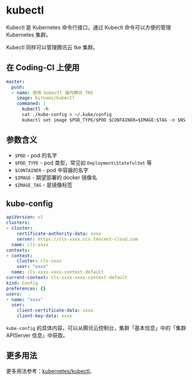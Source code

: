 # kubectl

Kubectl 是 Kubernetes 命令行接口。通过 Kubectl 命令可以方便的管理 Kubernetes 集群。

Kubectl 同样可以管理腾讯云 tke 集群。

## 在 Coding-CI 上使用

```yml
master:
  push:
  - name: 使用 kubectl 操作腾讯 TKE
    image: bitnami/kubectl
    commaned: |
      kubectl -h
      cat ./kube-config > ~/.kube/config
      kubectl set image $POD_TYPE/$POD $CONTAINER=$IMAGE:$TAG -n $NS
```

## 参数含义

- `$POD` - pod 的名字
- `$POD_TYPE` - pod 类型，常见如 `Deployment\StatefulSet` 等
- `$CONTAINER` - pod 中容器的名字
- `$IMAGE` - 期望部署的 docker 镜像名
- `$IMAGE_TAG` - 是镜像标签

## kube-config

```yml
apiVersion: v1
clusters:
- cluster:
    certificate-authority-data: xxxx
    server: https://cls-xxxx.ccs.tencent-cloud.com
  name: cls-xxxx
contexts:
- context:
    cluster: cls-xxxx
    user: "xxxx"
  name: cls-xxxx-xxxx-context-default
current-context: cls-xxxx-xxxx-context-default
kind: Config
preferences: {}
users:
- name: "xxxx"
  user:
    client-certificate-data: xxxx
    client-key-data: xxxx
```

`kube-config` 的具体内容，可以从腾讯云控制台，集群「基本信息」中的「集群 APIServer 信息」中获取。

## 更多用法

更多用法参考：[kubernetes/kubectl](https://github.com/kubernetes/kubectl)。
